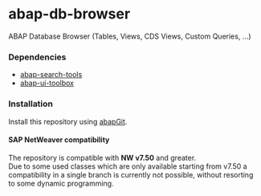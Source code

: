# abap-db-browser
ABAP Database Browser (Tables, Views, CDS Views, Custom Queries, ...)

### Dependencies

- [abap-search-tools](https://github.com/stockbal/abap-search-tools)
- [abap-ui-toolbox](https://github.com/stockbal/abap-ui-toolbox)

### Installation
Install this repository using [abapGit](https://github.com/abapGit/abapGit#abapgit).

#### SAP NetWeaver compatibility
The repository is compatible with **NW v7.50** and greater.  
Due to some used classes which are only available starting from v7.50 a compatibility in a single branch is currently not possible, without resorting to some dynamic programming.